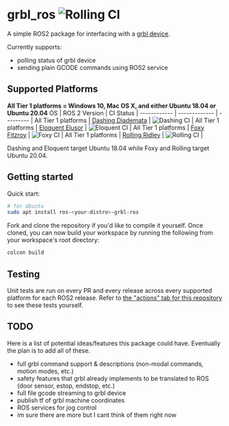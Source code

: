 # grbl_ros ![Rolling CI](https://github.com/flynneva/grbl_ros/workflows/Rolling%20CI/badge.svg)

A simple ROS2 package for interfacing with a [grbl device](https://github.com/gnea/grbl).

Currently supports:
- polling status of grbl device
- sending plain GCODE commands using ROS2 service

## Supported Platforms
**All Tier 1 platforms = Windows 10, Mac OS X, and either Ubuntu 18.04 or Ubuntu 20.04**
OS           | ROS 2 Version | CI Status | 
------------ | ------------- | --------- |
All Tier 1 platforms | [Dashing Diademata](https://index.ros.org/doc/ros2/Releases/Release-Dashing-Diademata/) | ![Dashing CI](https://github.com/flynneva/grbl_ros/workflows/Dashing%20CI/badge.svg) | 
All Tier 1 platforms | [Eloquent Elusor](https://index.ros.org/doc/ros2/Releases/Release-Eloquent-Elusor/) | ![Eloquent CI](https://github.com/flynneva/grbl_ros/workflows/Eloquent%20CI/badge.svg) |
All Tier 1 platforms | [Foxy Fitzroy](https://index.ros.org/doc/ros2/Releases/Release-Foxy-Fitzroy/) | ![Foxy CI](https://github.com/flynneva/grbl_ros/workflows/Foxy%20CI/badge.svg) |
All Tier 1 platforms | [Rolling Ridley](https://index.ros.org/doc/ros2/Releases/Release-Rolling-Ridley/) | ![Rolling CI](https://github.com/flynneva/grbl_ros/workflows/Rolling%20CI/badge.svg) |

Dashing and Eloquent target Ubuntu 18.04 while Foxy and Rolling target Ubuntu 20.04.

## Getting started

Quick start:
```bash
# for Ubuntu
sudo apt install ros-<your-distro>-grbl-ros
```

Fork and clone the repository if you'd like to compile it yourself.
Once cloned, you can now build your workspace by running the following from your workspace's root directory:
```bash
colcon build
```

## Testing
Unit tests are run on every PR and every release across every supported platform for each ROS2 release. Refer to [the "actions" tab for this repository](https://github.com/flynneva/grbl_ros/actions?query=workflow%3A%22ROS+2+CI%22) to see these tests yourself.

## TODO
Here is a list of potential ideas/features this package could have. Eventually the plan is to add all of these.
- full grbl command support & descriptions (non-modal commands, motion modes, etc.)
- safety features that grbl already implements to be translated to ROS (door sensor, estop, endstop, etc.)
- full file gcode streaming to grbl device
- publish tf of grbl machine coordinates
- ROS services for jog control
- im sure there are more but I cant think of them right now
